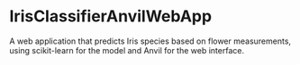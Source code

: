 # IrisClassifierAnvilWebApp
A web application that predicts Iris species based on flower measurements, using scikit-learn for the model and Anvil for the web interface.
